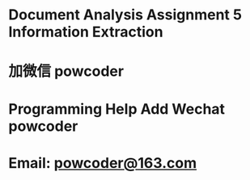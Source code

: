 # Document Analysis Assignment 5 Information Extraction
# 加微信 powcoder

# Programming Help Add Wechat powcoder

# Email: powcoder@163.com

